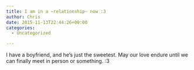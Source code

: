 ```yaml
---
title: I am in a ~relationship~ now :3
author: Chris
date: 2015-11-13T22:44:26+00:00
categories:
  - Uncategorized

---
```

I have a boyfriend, and he&#8217;s just the sweetest. May our love endure until we can finally meet in person or something. :3
<!-- more -->  